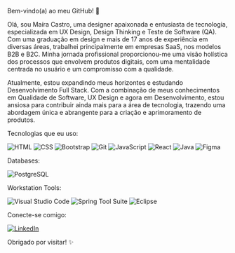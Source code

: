 Bem-vindo(a) ao meu GitHub! 👋

Olá, sou Maíra Castro, uma designer apaixonada e entusiasta de tecnologia, especializada em UX Design, Design Thinking e Teste de Software (QA). Com uma graduação em design e mais de 17 anos de experiência em diversas áreas, trabalhei principalmente em empresas SaaS, nos modelos B2B e B2C. Minha jornada profissional proporcionou-me uma visão holística dos processos que envolvem produtos digitais, com uma mentalidade centrada no usuário e um compromisso com a qualidade.

Atualmente, estou expandindo meus horizontes e estudando Desenvolvimento Full Stack. Com a combinação de meus conhecimentos em Qualidade de Software, UX Design e agora em Desenvolvimento, estou ansiosa para contribuir ainda mais para a área de tecnologia, trazendo uma abordagem única e abrangente para a criação e aprimoramento de produtos.

Tecnologias que eu uso:

![HTML](https://img.shields.io/badge/HTML-E34F26?style=for-the-badge&logo=html5)
![CSS](https://img.shields.io/badge/CSS-1572B6?style=for-the-badge&logo=css3)
![Bootstrap](https://img.shields.io/badge/Bootstrap-563D7C?style=for-the-badge&logo=bootstrap)
![Git](https://img.shields.io/badge/Git-F05032?style=for-the-badge&logo=git)
![JavaScript](https://img.shields.io/badge/JavaScript-F7DF1E?style=for-the-badge&logo=javascript&logoColor=black)
![React](https://img.shields.io/badge/React-61DAFB?style=for-the-badge&logo=react&logoColor=black)
![Java](https://img.shields.io/badge/Java-007396?style=for-the-badge&logo=java)
![Figma](https://img.shields.io/badge/-Figma-1D1D1B?style=for-the-badge&logoColor=white&labelColor=grey)

Databases:

![PostgreSQL](https://img.shields.io/badge/PostgreSQL-336791?style=for-the-badge&logo=postgresql)


Workstation Tools:

![Visual Studio Code](https://img.shields.io/badge/VS%20Code-007ACC?style=for-the-badge&logo=visual-studio-code)
![Spring Tool Suite](https://img.shields.io/badge/Spring%20Tool%20Suite-6DB33F?style=for-the-badge&logo=spring)
![Eclipse](https://img.shields.io/badge/Eclipse-2C2255?style=for-the-badge&logo=eclipse)

Conecte-se comigo:

[![LinkedIn](https://img.shields.io/badge/LinkedIn-0077B5?style=for-the-badge&logo=linkedin)](https://www.linkedin.com/in/ma%C3%ADra-castro/)


Obrigado por visitar! ✨
